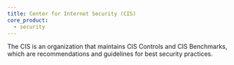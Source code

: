 ```yaml
---
title: Center for Internet Security (CIS)
core_product:
  - security
---
```

The CIS is an organization that maintains CIS Controls and CIS Benchmarks, which are recommendations and guidelines for best security practices. 